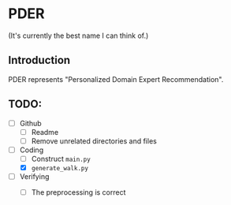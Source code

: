 # PDER

(It's currently the best name I can think of.)

## Introduction
PDER represents "Personalized Domain Expert Recommendation".

## TODO:
- [ ] Github
    - [ ] Readme
    - [ ] Remove unrelated directories and files

- [ ] Coding
    - [ ] Construct `main.py`
    - [x] `generate_walk.py`

- [ ] Verifying
    - [ ] The preprocessing is correct

